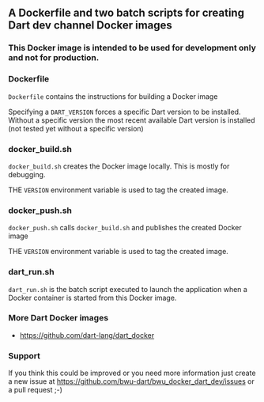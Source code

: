 ## A Dockerfile and two batch scripts for creating Dart dev channel Docker images

### This Docker image is intended to be used for development only and not for production. 

### Dockerfile
`Dockerfile` contains the instructions for building a Docker image

Specifying a `DART_VERSION` forces a specific Dart version to be installed.
Without a specific version the most recent available Dart version is installed 
(not tested yet without a specific version)

### docker_build.sh 
`docker_build.sh` creates the Docker image locally. This is mostly for debugging.

THE `VERSION` environment variable is used to tag the created image.

### docker_push.sh
`docker_push.sh` calls `docker_build.sh` and publishes the created Docker image

THE `VERSION` environment variable is used to tag the created image.

### dart_run.sh
`dart_run.sh` is the batch script executed to launch the application when a 
Docker container is started from this Docker image.

### More Dart Docker images
- https://github.com/dart-lang/dart_docker

### Support

If you think this could be improved or you need more information just create a 
new issue at https://github.com/bwu-dart/bwu_docker_dart_dev/issues or a
pull request ;-)


